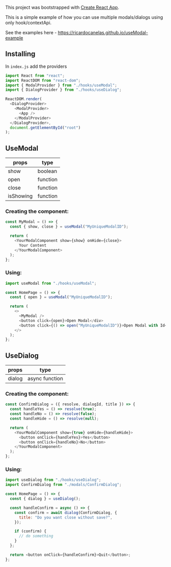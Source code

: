 This project was bootstrapped with [Create React App](https://github.com/facebook/create-react-app).

This is a simple example of how you can use multiple modals/dialogs using only hook/contextApi.

See the examples here - https://ricardocanelas.github.io/useModal-example

## Installing

In `index.js` add the providers

```js
import React from "react";
import ReactDOM from "react-dom";
import { ModalProvider } from "./hooks/useModal";
import { DialogProvider } from "./hooks/useDialog";

ReactDOM.render(
  <DialogProvider>
    <ModalProvider>
      <App />
    </ModalProvider>
  </DialogProvider>,
  document.getElementById("root")
);
```

## UseModal

| props     | type     |
| --------- | -------- |
| show      | boolean  |
| open      | function |
| close     | function |
| isShowing | function |

### Creating the component:

```js
const MyModal = () => {
  const { show, close } = useModal("MyUniqueModalID");

  return (
    <YourModalComponent show={show} onHide={close}>
      Your Content
    </YourModalComponent>
  );
};
```

### Using:

```js
import useModal from "./hooks/useModal";

const HomePage = () => {
  const { open } = useModal("MyUniqueModalID");

  return (
    <>
      <MyModal />
      <button click={open}>Open Modal</div>
      <button click={() => open("MyUniqueModalID")}>Open Modal with Id</div>
    </>
  );
};
```

## UseDialog

| props  | type           |
| ------ | -------------- |
| dialog | async function |

### Creating the component:

```js
const ConfirmDialog = ({ resolve, dialogId, title }) => {
  const handleYes = () => resolve(true);
  const handleNo = () => resolve(false);
  const handleHide = () => resolve(null);

  return (
    <YourModalComponent show={true} onHide={handleHide}>
      <button onClick={handleYes}>Yes</button>
      <button onClick={handleNo}>No</button>
    </YourModalComponent>
  );
};
```

### Using:

```js
import useDialog from "./hooks/useDialog";
import ConfirmDialog from "./modals/ConfirmDialog";

const HomePage = () => {
  const { dialog } = useDialog();

  const handleConfirm = async () => {
    const confirm = await dialog(ConfirmDialog, {
      title: "Do you want close without save?",
    });

    if (confirm) {
      // do something
    }
  };

  return <button onClick={handleConfirm}>Quit</button>;
};
```
